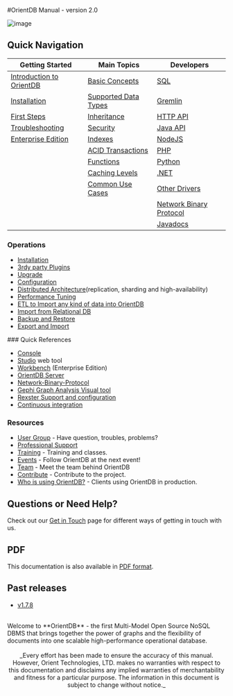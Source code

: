 #OrientDB Manual - version 2.0

![image](http://www.orientdb.org/images/orientdb_logo_mid.png)

## Quick Navigation

|Getting Started	|Main Topics    |Developers   |
|-----------------------|---------------|-------------|
|[Introduction to OrientDB](Tutorial-Introduction-to-the-NoSQL-world.html) | [Basic Concepts](Concepts.html)  | [SQL](SQL.html)|  |
|[Installation](Tutorial-Installation.html) | [Supported Data Types](Types.html) | [Gremlin](Gremlin.html) | 
|[First Steps](Tutorial-Introduction-to-the-NoSQL-world.html) | [Inheritance](Inheritance.html) | [HTTP API](OrientDB-REST.html) |
|[Troubleshooting](Troubleshooting.html) |[Security](Security.html)| [Java API](Java-API.html)|
|[Enterprise Edition](Enterprise-Edition.html)| [Indexes](Indexes.html) | [NodeJS](https://github.com/codemix/oriento)|
| | [ACID Transactions](Transactions.html) | [PHP](https://github.com/orientechnologies/PhpOrient) |
| | [Functions](Functions.html) | [Python](https://github.com/orientechnologies/pyorient)|
| | [Caching Levels](Caching.html) | [.NET](https://github.com/orientechnologies/OrientDB-NET.binary) | 
| | [Common Use Cases](Use-Cases.html) | [Other Drivers](Programming-Language-Bindings.html) |
| | | [Network Binary Protocol](Network-Binary-Protocol.html) |
| | | [Javadocs](http://www.orientechnologies.com/javadoc/latest/) |

### Operations
- [Installation](Tutorial-Installation.html)
- [3rdy party Plugins](Plugins.html)
- [Upgrade](Upgrade.html) 
- [Configuration](Configuration.html)
- [Distributed Architecture](Distributed-Architecture.html)(replication, sharding and high-availability)
- [Performance Tuning](Performance-tuning.html)
- [ETL to Import any kind of data into OrientDB](ETL-Home.html)
- [Import from Relational DB](Import-From-RDBMS.html)
- [Backup and Restore](Backup-and-Restore.html)
- [Export and Import](Export-and-Import.html)

### Quick References
- [Console](Console-Commands.html)
- [Studio](Home-page.html) web tool
- [Workbench](http://www.orientechnologies.com/enterprise/1.7.4/userguide.html) (Enterprise Edition) 
- [OrientDB Server](DB-Server.html)
- [Network-Binary-Protocol](Network-Binary-Protocol.html) 
- [Gephi Graph Analysis Visual tool](Gephi.html)
- [Rexster Support and configuration](Rexster.html)
- [Continuous integration](http://helios.orientechnologies.com/)

### Resources
- [User Group](http://www.orientechnologies.com/active-user-community) - Have question, troubles, problems?
- [Professional Support](http://orientechnologies.com/support)
- [Training](http://orientechnologies.com/training) - Training and classes.
- [Events](http://www.orientechnologies.com/events) - Follow OrientDB at the next event!
- [Team](Team.html) - Meet the team behind OrientDB
- [Contribute](Contribute-to-OrientDB.html) - Contribute to the project.
- [Who is using OrientDB?](http://www.orientechnologies.com/customers) - Clients using OrientDB in production.

## Questions or Need Help?
Check out our [Get in Touch](Get-in-Touch.html) page for different ways of getting in touch with us.


## PDF
This documentation is also available in [PDF format](OrientDB-Manual.pdf).

## Past releases
- [v1.7.8](http://www.orientechnologies.com/docs/1.7.8/)

<br>
Welcome to **OrientDB** - the first Multi-Model Open Source NoSQL DBMS that brings together the power of graphs and the flexibility of documents into one scalable high-performance operational database.
<br>
<br>
<center>_Every effort has been made to ensure the accuracy of this manual. However, Orient Technologies, LTD. makes no warranties with respect to this documentation and disclaims any implied warranties of merchantability and fitness for a particular purpose. The information in this document is subject to change without notice._
</center>


